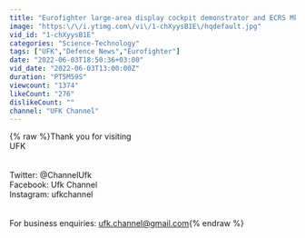 ```yaml
---
title: "Eurofighter large-area display cockpit demonstrator and ECRS Mk 2 E-Scan radar."
image: "https:\/\/i.ytimg.com\/vi\/1-chXyysB1E\/hqdefault.jpg"
vid_id: "1-chXyysB1E"
categories: "Science-Technology"
tags: ["UFK","Defence News","Eurofighter"]
date: "2022-06-03T18:50:36+03:00"
vid_date: "2022-06-03T13:00:00Z"
duration: "PT5M59S"
viewcount: "1374"
likeCount: "276"
dislikeCount: ""
channel: "UFK Channel"
---
```

{% raw %}Thank you for visiting<br />UFK<br /><br /><br />Twitter: @ChannelUfk<br />Facebook: Ufk Channel<br />Instagram: ufkchannel<br /><br /><br />For business enquiries: ufk.channel@gmail.com{% endraw %}
